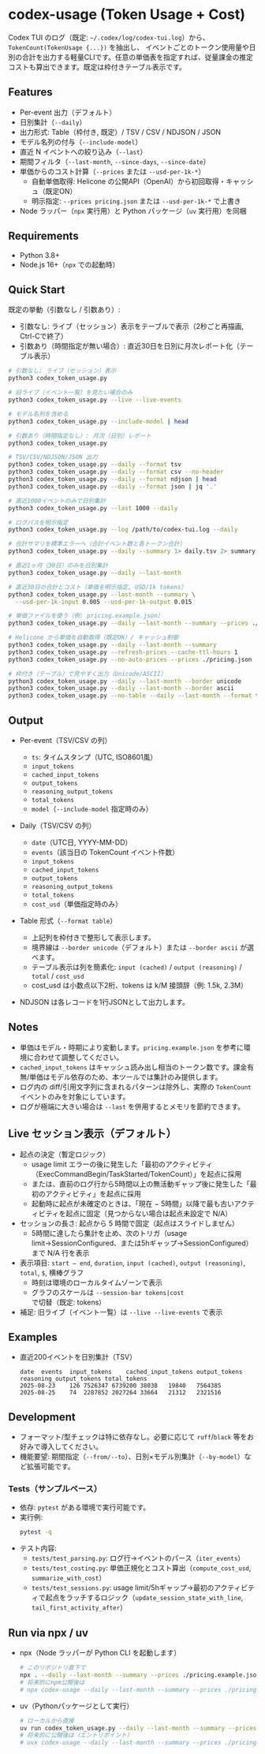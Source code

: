 # codex-usage (Token Usage + Cost)

Codex TUI のログ（既定: `~/.codex/log/codex-tui.log`）から、`TokenCount(TokenUsage {...})` を抽出し、
イベントごとのトークン使用量や日別の合計を出力する軽量CLIです。任意の単価表を指定すれば、従量課金の推定コストも算出できます。既定は枠付きテーブル表示です。

## Features
- Per-event 出力（デフォルト）
- 日別集計（`--daily`）
- 出力形式: Table（枠付き, 既定）/ TSV / CSV / NDJSON / JSON
- モデル名列の付与（`--include-model`）
- 直近 N イベントへの絞り込み（`--last`）
- 期間フィルタ（`--last-month`, `--since-days`, `--since-date`）
- 単価からのコスト計算（`--prices` または `--usd-per-1k-*`）
  - 自動単価取得: Helicone の公開API（OpenAI）から初回取得・キャッシュ（既定ON）
  - 明示指定: `--prices pricing.json` または `--usd-per-1k-*` で上書き
- Node ラッパー（`npx` 実行用）と Python パッケージ（`uv` 実行用）を同梱

## Requirements
- Python 3.8+
- Node.js 16+（`npx` での起動時）

## Quick Start
既定の挙動（引数なし / 引数あり）:
- 引数なし: ライブ（セッション）表示をテーブルで表示（2秒ごと再描画, Ctrl-Cで終了）
- 引数あり（時間指定が無い場合）: 直近30日を日別に月次レポート化（テーブル表示）
```bash
# 引数なし: ライブ（セッション）表示
python3 codex_token_usage.py

# 旧ライブ（イベント一覧）を見たい場合のみ
python3 codex_token_usage.py --live --live-events

# モデル名列を含める
python3 codex_token_usage.py --include-model | head

# 引数あり（時間指定なし）: 月次（日別）レポート
python3 codex_token_usage.py

# TSV/CSV/NDJSON/JSON 出力
python3 codex_token_usage.py --daily --format tsv
python3 codex_token_usage.py --daily --format csv --no-header
python3 codex_token_usage.py --daily --format ndjson | head
python3 codex_token_usage.py --daily --format json | jq '.'

# 直近1000イベントのみで日別集計
python3 codex_token_usage.py --last 1000 --daily

# ログパスを明示指定
python3 codex_token_usage.py --log /path/to/codex-tui.log --daily

# 合計サマリを標準エラーへ（合計イベント数と各トークン合計）
python3 codex_token_usage.py --daily --summary 1> daily.tsv 2> summary.txt

# 直近1ヶ月（30日）のみを日別集計
python3 codex_token_usage.py --daily --last-month

# 直近30日の合計とコスト（単価を明示指定, USD/1k tokens）
python3 codex_token_usage.py --last-month --summary \
  --usd-per-1k-input 0.005 --usd-per-1k-output 0.015

# 単価ファイルを使う（例: pricing.example.json）
python3 codex_token_usage.py --daily --last-month --summary --prices ./pricing.example.json

# Helicone から単価を自動取得（既定ON）/ キャッシュ制御
python3 codex_token_usage.py --daily --last-month --summary                 # 初回のみ取得し~/.cacheに保存
python3 codex_token_usage.py --refresh-prices --cache-ttl-hours 1          # 強制更新 / TTL変更
python3 codex_token_usage.py --no-auto-prices --prices ./pricing.json      # 自動取得を無効化

# 枠付き（テーブル）で見やすく出力（Unicode/ASCII）
python3 codex_token_usage.py --daily --last-month --border unicode
python3 codex_token_usage.py --daily --last-month --border ascii
python3 codex_token_usage.py --no-table --daily --last-month --format tsv  # テーブル無効化
```

## Output
- Per-event（TSV/CSV の列）
  - `ts`: タイムスタンプ（UTC, ISO8601風）
  - `input_tokens`
  - `cached_input_tokens`
  - `output_tokens`
  - `reasoning_output_tokens`
  - `total_tokens`
  - `model`（`--include-model` 指定時のみ）

- Daily（TSV/CSV の列）
  - `date`（UTC日, YYYY-MM-DD）
  - `events`（該当日の TokenCount イベント件数）
  - `input_tokens`
  - `cached_input_tokens`
  - `output_tokens`
  - `reasoning_output_tokens`
  - `total_tokens`
  - `cost_usd`（単価指定時のみ）

- Table 形式（`--format table`）
  - 上記列を枠付きで整形して表示します。
  - 境界線は `--border unicode`（デフォルト）または `--border ascii` が選べます。
  - テーブル表示は列を簡素化: `input (cached)` / `output (reasoning)` / `total` / `cost_usd`
  - cost_usd は小数点以下2桁、tokens は k/M 接頭辞（例: 1.5k, 2.3M）

- NDJSON は各レコードを1行JSONとして出力します。

## Notes
- 単価はモデル・時期により変動します。`pricing.example.json` を参考に環境に合わせて調整してください。
- `cached_input_tokens` はキャッシュ読み出し相当のトークン数です。課金有無/単価はモデル依存のため、本ツールでは集計のみ提供します。
- ログ内の diff/引用文字列に含まれるパターンは除外し、実際の `TokenCount` イベントのみを対象にしています。
- ログが極端に大きい場合は `--last` を併用するとメモリを節約できます。

## Live セッション表示（デフォルト）
- 起点の決定（暫定ロジック）
  - usage limit エラーの後に発生した「最初のアクティビティ（ExecCommandBegin/TaskStarted/TokenCount）」を起点に採用
  - または、直前のログ行から5時間以上の無活動ギャップ後に発生した「最初のアクティビティ」を起点に採用
  - 起動時に起点が未確定のときは、「現在 − 5時間」以降で最も古いアクティビティを起点に固定（見つからない場合は起点未設定で N/A）
- セッションの長さ: 起点から 5 時間で固定（起点はスライドしません）
  - 5時間に達したら集計を止め、次のトリガ（usage limit→SessionConfigured、または5hギャップ→SessionConfigured）まで N/A 行を表示
- 表示項目: `start — end`, `duration`, `input (cached)`, `output (reasoning)`, `total`, `$`, 横棒グラフ
  - 時刻は環境のローカルタイムゾーンで表示
  - グラフのスケールは `--session-bar tokens|cost` で切替（既定: tokens）
- 補足: 旧ライブ（イベント一覧）は `--live --live-events` で表示

## Examples
- 直近200イベントを日別集計（TSV）
  ```
  date	events	input_tokens	cached_input_tokens	output_tokens	reasoning_output_tokens	total_tokens
  2025-08-23	126	7526347	6739200	38038	19840	7564385
  2025-08-25	74	2287852	2027264	33664	21312	2321516
  ```

## Development
- フォーマット/型チェックは特に依存なし。必要に応じて `ruff`/`black` 等をお好みで導入してください。
- 機能要望: 期間指定（`--from/--to`）、日別×モデル別集計（`--by-model`）など拡張可能です。

### Tests（サンプルベース）
- 依存: `pytest` がある環境で実行可能です。
- 実行例:
  ```bash
  pytest -q
  ```
- テスト内容:
  - `tests/test_parsing.py`: ログ行→イベントのパース（`iter_events`）
  - `tests/test_costing.py`: 単価正規化とコスト算出（`compute_cost_usd`, `summarize_with_cost`）
  - `tests/test_sessions.py`: usage limit/5hギャップ→最初のアクティビティで起点をラッチするロジック（`update_session_state_with_line`, `tail_first_activity_after`）

## Run via npx / uv
- npx（Node ラッパーが Python CLI を起動します）
  ```bash
  # このリポジトリ直下で
  npx . --daily --last-month --summary --prices ./pricing.example.json
  # 将来的にnpm公開後は
  # npx codex-usage --daily --last-month --summary --prices ./pricing.json
  ```

- uv（Pythonパッケージとして実行）
  ```bash
  # ローカルから直接
  uv run codex_token_usage.py --daily --last-month --summary --prices ./pricing.example.json
  # 将来的に公開後は（エントリポイント）
  # uvx codex-usage --daily --last-month --summary --prices ./pricing.json
  ```

